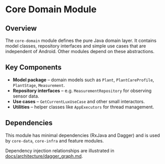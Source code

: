 # Core Domain Module

## Overview

The `core-domain` module defines the pure Java domain layer. It contains model classes, repository
interfaces and simple use cases that are independent of Android. Other modules depend on these
abstractions.

## Key Components

- **Model package** – domain models such as `Plant`, `PlantCareProfile`, `PlantStage`,
  `Measurement`.
- **Repository interfaces** – e.g. `MeasurementRepository` for observing sensor data.
- **Use cases** – `GetCurrentLuxUseCase` and other small interactors.
- **Utilities** – helper classes like `AppExecutors` for thread management.

## Dependencies

This module has minimal dependencies (RxJava and Dagger) and is used by `core-data`, `core-infra`
and feature modules.

Dependency injection relationships are illustrated
in [docs/architecture/dagger_graph.md](../docs/architecture/dagger_graph.md).

